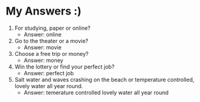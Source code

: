 # My Answers :)
1.  For studying, paper or online?
    - Answer: online 
2. Go to the theater or a movie?
    - Answer: movie 
3. Choose a free trip or money?
    - Answer: money
4. Win the lottery or find your perfect job?
    - Answer: perfect job
5. Salt water and waves crashing on the beach or temperature controlled, lovely water all year round.
    - Answer: temerature controlled lovely water all year round
